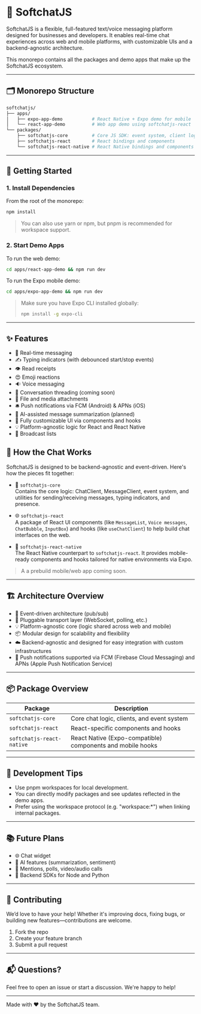 # 🧠 SoftchatJS

SoftchatJS is a flexible, full-featured text/voice messaging platform designed for businesses and developers. It enables real-time chat experiences across web and mobile platforms, with customizable UIs and a backend-agnostic architecture.

This monorepo contains all the packages and demo apps that make up the SoftchatJS ecosystem.

---

## 🗂 Monorepo Structure

```bash
softchatjs/
├── apps/
│   ├── expo-app-demo           # React Native + Expo demo for mobile
│   └── react-app-demo          # Web app demo using softchatjs-react
└── packages/
    ├── softchatjs-core         # Core JS SDK: event system, client logic
    ├── softchatjs-react        # React bindings and components
    └── softchatjs-react-native # React Native bindings and components
```

---

## 🚀 Getting Started

### 1. Install Dependencies

From the root of the monorepo:

```bash
npm install
```

> You can also use yarn or npm, but pnpm is recommended for workspace support.

### 2. Start Demo Apps

To run the web demo:

```bash
cd apps/react-app-demo && npm run dev
```

To run the Expo mobile demo:

```bash
cd apps/expo-app-demo && npm run dev
```

> Make sure you have Expo CLI installed globally:
> 
> ```bash
> npm install -g expo-cli
> ```

---

## ✨ Features

- 💬 Real-time messaging
- ✍️ Typing indicators (with debounced start/stop events)
- 👁️ Read receipts
- 😍 Emoji reactions
- 🔉 Voice messaging
- 🧵 Conversation threading (coming soon)
- 📂 File and media attachments
- 🛎️ Push notifications via FCM (Android) & APNs (iOS)
- 🧠 AI-assisted message summarization (planned)
- 🧪 Fully customizable UI via components and hooks
- 💡 Platform-agnostic logic for React and React Native
- 🧩 Broadcast lists


## 🧩 How the Chat Works

SoftchatJS is designed to be backend-agnostic and event-driven. Here's how the pieces fit together:

- 🔧 `softchatjs-core`  
  Contains the core logic: ChatClient, MessageClient, event system, and utilities for sending/receiving messages, typing indicators, and presence.

- 🌐 `softchatjs-react`  
  A package of React UI components (like `MessageList`, `Voice messages`, `ChatBubble`, `InputBox`) and hooks (like `useChatClient`) to help build chat interfaces on the web.

- 📱 `softchatjs-react-native`  
  The React Native counterpart to `softchatjs-react`. It provides mobile-ready components and hooks tailored for native environments via Expo.

> A a prebuild mobile/web app coming soon.

---

## 🏗 Architecture Overview

- 🔄 Event-driven architecture (pub/sub)
- 🔌 Pluggable transport layer (WebSocket, polling, etc.)
- 💡 Platform-agnostic core (logic shared across web and mobile)
- 📦 Modular design for scalability and flexibility
- ☁️ Backend-agnostic and designed for easy integration with custom infrastructures
- 📲 Push notifications supported via FCM (Firebase Cloud Messaging) and APNs (Apple Push Notification Service)


---

## 📦 Package Overview

| Package                      | Description                                                  |
|-----------------------------|--------------------------------------------------------------|
| `softchatjs-core`           | Core chat logic, clients, and event system                   |
| `softchatjs-react`          | React-specific components and hooks                          |
| `softchatjs-react-native`   | React Native (Expo-compatible) components and mobile hooks   |

---

## 🧪 Development Tips

- Use pnpm workspaces for local development.
- You can directly modify packages and see updates reflected in the demo apps.
- Prefer using the workspace protocol (e.g. "workspace:*") when linking internal packages.

---

## 📚 Future Plans

- 🌐 Chat widget
- 🧠 AI features (summarization, sentiment)
- 💬 Mentions, polls, video/audio calls
- 🔌 Backend SDKs for Node and Python

---

## 🤝 Contributing

We’d love to have your help! Whether it's improving docs, fixing bugs, or building new features—contributions are welcome.

1. Fork the repo
2. Create your feature branch
3. Submit a pull request

---

## 📬 Questions?

Feel free to open an issue or start a discussion. We're happy to help!

---

Made with ❤️ by the SoftchatJS team.
